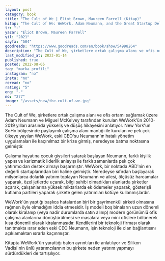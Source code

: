 ```yaml
---
layout: post
category: book
title: "The Cult of We | Eliot Brown, Maureen Farrell (Kitap)"
kitap: "The Cult of We: WeWork, Adam Neumann, and the Great Startup Delusion"
tr: "-"
yazar: "Eliot Brown, Maureen Farrell"
yil: "2021"
sayfa: "504"
goodreads: "https://www.goodreads.com/en/book/show/54998264"
description: "The Cult of We, şirketlere ortak çalışma alanı ve ofis ortamı sağlamak üzere Adam Neumann ve Miguel McKelvey tarafından kurulan WeWork'ün 2010-2019 yılları arasında yükseliş ve düşüş hikayesini anlatıyor."
last_modified_at: 2023-01-14
published: true
posted: 2022-08-05
tag: "marka profili"
instagram: "no"
insta: "no"
reread: "no"
rating: "5"
eng: "-"
no: "277"
image: "/assets/new/the-cult-of-we.jpg"
---
```


The Cult of We, şirketlere ortak çalışma alanı ve ofis ortamı sağlamak üzere Adam Neumann ve Miguel McKelvey tarafından kurulan WeWork'ün 2010-2019 yılları arasında yükseliş ve düşüş hikayesini anlatıyor. New York'un SoHo bölgesinde paylaşımlı çalışma alanı mantığı ile kurulan ve pek çok ülkeye yayılan WeWork, eski CEO'su Neumann'ın hatalı yönetim uygulamaları ile kaçınılmaz bir krize girmiş, neredeyse batma noktasına gelmiştir. 

Çalışma hayatına çocuk giysileri satarak başlayan Neumann, farklı kişilik yapısı ve karizmatik liderlik anlayışı ile farklı zamanlarda pek çok yatırımcıdan destek almayı başarmıştır. WeWork, bir noktada ABD'nin en değerli startuplarından biri haline gelmiştir. Neredeyse sıfırdan başlayarak milyonlarca dolarlık yatırım toplayan Neumann ve ailesi, ölçüsüz harcamalar yaparak, özel jetlerde uçarak, bilgi sahibi olmadıkları alanlarda şirketler açarak, çalışanlarına yüksek miktarlarda ek ödemeler yaparak, gösterişli kutlama partileri yaparak şirkete gelen yatırımları kötüye kullanmışlardır. 

WeWork'ün yaptığı başlıca hatalardan biri bir gayrimenkül şirketi olmasına rağmen öyle olmadığını iddia etmesidir. İş modeli boş binaların uzun dönemli olarak kiralanıp (veya nadir durumlarda satın alınıp) modern görünümlü ofis çalışma alanlarına dönüştürülmesi ve masalara veya mini ofislere bölünerek kısa dönemli olarak kiralanmasıdır. Kendilerini bir teknoloji firması olarak tanıtmakta ısrar eden eski CEO Neumann, işin teknoloji ile olan bağlantısını açıklamaktan ısrarla kaçınmıştır.

Kitapta WeWork'ün yarattığı balon ayrıntıları ile anlatılıyor ve Silikon Vadisi'nin ünlü yatırımcılarının bu şirkete neden yatırım yapmayı sürdürdükleri de tartışılıyor.


